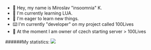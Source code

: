 - 👋 Hey, my name is Miroslav "insoomnia" K. 
- 🏫 I'm currently learning LUA.
- 🤤 I'm eager to learn new things.
- ⌨️ I'm currently "developer" on my project called 100Lives
- 👑 At the moment I am owner of czech starting server > 100Lives

######My statistics:
<picture>
<source 
  srcset="https://github-readme-stats.vercel.app/api?username=insoomnia1&show_icons=true&theme=dark"
  media="(prefers-color-scheme: dark)"
/>
<source
  srcset="https://github-readme-stats.vercel.app/api?username=insoomnia1&show_icons=true"
  media="(prefers-color-scheme: light), (prefers-color-scheme: no-preference)"
/>
<img src="https://github-readme-stats.vercel.app/api?username=insoomnia1&show_icons=true" />
</picture>